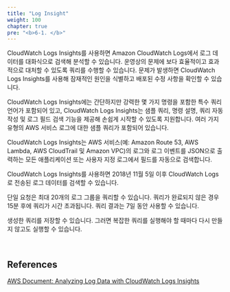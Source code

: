 ```yaml
---
title: "Log Insight"
weight: 100
chapter: true
pre: "<b>6-1. </b>"
---
```


CloudWatch Logs Insights를 사용하면 Amazon CloudWatch Logs에서 로그 데이터를 대화식으로 검색해 분석할 수 있습니다. 운영상의 문제에 보다 효율적이고 효과적으로 대처할 수 있도록 쿼리를 수행할 수 있습니다. 문제가 발생하면 CloudWatch Logs Insights를 사용해 잠재적인 원인을 식별하고 배포된 수정 사항을 확인할 수 있습니다.

CloudWatch Logs Insights에는 간단하지만 강력한 몇 가지 명령을 포함한 특수 쿼리 언어가 포함되어 있고, CloudWatch Logs Insights는 샘플 쿼리, 명령 설명, 쿼리 자동 작성 및 로그 필드 검색 기능을 제공해 손쉽게 시작할 수 있도록 지원합니다. 여러 가지 유형의 AWS 서비스 로그에 대한 샘플 쿼리가 포함되어 있습니다.

CloudWatch Logs Insights는 AWS 서비스(예: Amazon Route 53, AWS Lambda, AWS CloudTrail 및 Amazon VPC)의 로그와 로그 이벤트를 JSON으로 출력하는 모든 애플리케이션 또는 사용자 지정 로그에서 필드를 자동으로 검색합니다.

CloudWatch Logs Insights를 사용하면 2018년 11월 5일 이후 CloudWatch Logs로 전송된 로그 데이터를 검색할 수 있습니다.

단일 요청은 최대 20개의 로그 그룹을 쿼리할 수 있습니다. 쿼리가 완료되지 않은 경우 15분 후에 쿼리가 시간 초과됩니다. 쿼리 결과는 7일 동안 사용할 수 있습니다.

생성한 쿼리를 저장할 수 있습니다. 그러면 복잡한 쿼리를 실행해야 할 때마다 다시 만들지 않고도 실행할 수 있습니다.

&nbsp;

## References
[AWS Document: Analyzing Log Data with CloudWatch Logs Insights](https://docs.aws.amazon.com/AmazonCloudWatch/latest/logs/AnalyzingLogData.html)
